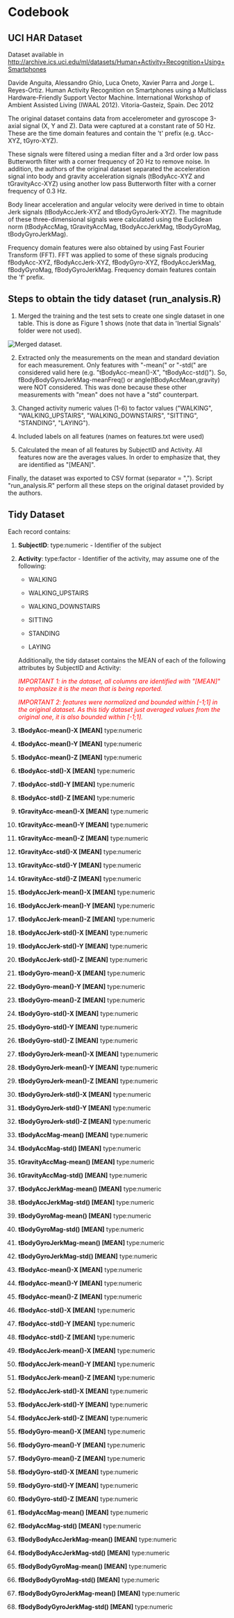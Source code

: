 # Codebook

## UCI HAR Dataset

Dataset available in <a href="http://archive.ics.uci.edu/ml/datasets/Human+Activity+Recognition+Using+Smartphones">http://archive.ics.uci.edu/ml/datasets/Human+Activity+Recognition+Using+Smartphones</a>

Davide Anguita, Alessandro Ghio, Luca Oneto, Xavier Parra and Jorge L. Reyes-Ortiz. Human Activity Recognition on Smartphones using a Multiclass Hardware-Friendly Support Vector Machine. International Workshop of Ambient Assisted Living (IWAAL 2012). Vitoria-Gasteiz, Spain. Dec 2012


The original dataset contains data from accelerometer and gyroscope 3-axial signal (X, Y and Z). Data were captured at a constant rate of 50 Hz. These are the time domain features and contain the 't' prefix (e.g. tAcc-XYZ, tGyro-XYZ).

These signals were filtered using a median filter and a 3rd order low pass Butterworth filter with a corner frequency of 20 Hz to remove noise. In addition, the authors of the original dataset separated the acceleration signal into body and gravity acceleration signals (tBodyAcc-XYZ and tGravityAcc-XYZ) using another low pass Butterworth filter with a corner frequency of 0.3 Hz. 

Body linear acceleration and angular velocity were derived in time to obtain Jerk signals (tBodyAccJerk-XYZ and tBodyGyroJerk-XYZ). The magnitude of these three-dimensional signals were calculated using the Euclidean norm (tBodyAccMag, tGravityAccMag, tBodyAccJerkMag, tBodyGyroMag, tBodyGyroJerkMag).

Frequency domain features were also obtained by using Fast Fourier Transform (FFT). FFT was applied to some of these signals producing fBodyAcc-XYZ, fBodyAccJerk-XYZ, fBodyGyro-XYZ, fBodyAccJerkMag, fBodyGyroMag, fBodyGyroJerkMag. Frequency domain features contain the 'f' prefix.


## Steps to obtain the tidy dataset (run_analysis.R)

1. Merged the training and the test sets to create one single dataset in one table. This is done as Figure 1 shows (note that data in 'Inertial Signals' folder were not used).

![Merged dataset.](Figure.png) 

2. Extracted only the measurements on the mean and standard deviation for each measurement. Only features with "-mean(" or "-std(" are considered valid here (e.g. "tBodyAcc-mean()-X", "tBodyAcc-std()").  So, fBodyBodyGyroJerkMag-meanFreq() or angle(tBodyAccMean,gravity) were NOT considered. This was done because these other measurements with "mean" does not have a "std" counterpart.

3. Changed activity numeric values (1-6) to factor values ("WALKING", "WALKING_UPSTAIRS", "WALKING_DOWNSTAIRS", "SITTING", "STANDING", "LAYING").

4. Included labels on all features (names on features.txt were used)

5. Calculated the mean of all features by SubjectID and Activity. All features now are the averages values. In order to emphasize that, they are identified as "[MEAN]".

Finally, the dataset was exported to CSV format (separator = ","). Script "run_analysis.R" perform all these steps on the original dataset provided by the authors.


## Tidy Dataset

Each record contains:

1. <b>SubjectID</b>: type:numeric - Identifier of the subject

2. <b>Activity</b>: type:factor - Identifier of the activity, may assume one of the following:

	* WALKING

	* WALKING_UPSTAIRS

	* WALKING_DOWNSTAIRS

	* SITTING

	* STANDING

	* LAYING

	Additionally, the tidy dataset contains the MEAN of each of the following attributes by SubjectID and Activity:

	<font color="red">
	<i>IMPORTANT 1: in the dataset, all columns are identified with "[MEAN]" to emphasize it is the mean that is being reported.</i>

	<i>IMPORTANT 2: features were normalized and bounded within [-1;1] in the original dataset. As this tidy dataset just averaged values from the original one, it is also bounded within [-1;1].</i>
	</font>

3. <b>tBodyAcc-mean()-X [MEAN]</b> type:numeric

4. <b>tBodyAcc-mean()-Y [MEAN]</b> type:numeric

5. <b>tBodyAcc-mean()-Z [MEAN]</b> type:numeric

6. <b>tBodyAcc-std()-X [MEAN]</b> type:numeric

7. <b>tBodyAcc-std()-Y [MEAN]</b> type:numeric

8. <b>tBodyAcc-std()-Z [MEAN]</b> type:numeric


9. <b>tGravityAcc-mean()-X [MEAN]</b> type:numeric

10. <b>tGravityAcc-mean()-Y [MEAN]</b> type:numeric

11. <b>tGravityAcc-mean()-Z [MEAN]</b> type:numeric

12. <b>tGravityAcc-std()-X [MEAN]</b> type:numeric

13. <b>tGravityAcc-std()-Y [MEAN]</b> type:numeric

14. <b>tGravityAcc-std()-Z [MEAN]</b> type:numeric



15. <b>tBodyAccJerk-mean()-X [MEAN]</b> type:numeric

16. <b>tBodyAccJerk-mean()-Y [MEAN]</b> type:numeric

17. <b>tBodyAccJerk-mean()-Z [MEAN]</b> type:numeric

18. <b>tBodyAccJerk-std()-X [MEAN]</b> type:numeric

19. <b>tBodyAccJerk-std()-Y [MEAN]</b> type:numeric

20. <b>tBodyAccJerk-std()-Z [MEAN]</b> type:numeric


21. <b>tBodyGyro-mean()-X [MEAN]</b> type:numeric

22. <b>tBodyGyro-mean()-Y [MEAN]</b> type:numeric

23. <b>tBodyGyro-mean()-Z [MEAN]</b> type:numeric

24. <b>tBodyGyro-std()-X [MEAN]</b> type:numeric

25. <b>tBodyGyro-std()-Y [MEAN]</b> type:numeric

26. <b>tBodyGyro-std()-Z [MEAN]</b> type:numeric


27. <b>tBodyGyroJerk-mean()-X [MEAN]</b> type:numeric

28. <b>tBodyGyroJerk-mean()-Y [MEAN]</b> type:numeric

29. <b>tBodyGyroJerk-mean()-Z [MEAN]</b> type:numeric

30. <b>tBodyGyroJerk-std()-X [MEAN]</b> type:numeric

31. <b>tBodyGyroJerk-std()-Y [MEAN]</b> type:numeric

32. <b>tBodyGyroJerk-std()-Z [MEAN]</b> type:numeric


33. <b>tBodyAccMag-mean() [MEAN]</b> type:numeric

34. <b>tBodyAccMag-std() [MEAN]</b> type:numeric


35. <b>tGravityAccMag-mean() [MEAN]</b> type:numeric

36. <b>tGravityAccMag-std() [MEAN]</b> type:numeric


37. <b>tBodyAccJerkMag-mean() [MEAN]</b> type:numeric

38. <b>tBodyAccJerkMag-std() [MEAN]</b> type:numeric


39. <b>tBodyGyroMag-mean() [MEAN]</b> type:numeric

40. <b>tBodyGyroMag-std() [MEAN]</b> type:numeric


41. <b>tBodyGyroJerkMag-mean() [MEAN]</b> type:numeric

42. <b>tBodyGyroJerkMag-std() [MEAN]</b> type:numeric


43. <b>fBodyAcc-mean()-X [MEAN]</b> type:numeric

44. <b>fBodyAcc-mean()-Y [MEAN]</b> type:numeric

45. <b>fBodyAcc-mean()-Z [MEAN]</b> type:numeric

46. <b>fBodyAcc-std()-X [MEAN]</b> type:numeric

47. <b>fBodyAcc-std()-Y [MEAN]</b> type:numeric

48. <b>fBodyAcc-std()-Z [MEAN]</b> type:numeric


49. <b>fBodyAccJerk-mean()-X [MEAN]</b> type:numeric

50. <b>fBodyAccJerk-mean()-Y [MEAN]</b> type:numeric

51. <b>fBodyAccJerk-mean()-Z [MEAN]</b> type:numeric

52. <b>fBodyAccJerk-std()-X [MEAN]</b> type:numeric

53. <b>fBodyAccJerk-std()-Y [MEAN]</b> type:numeric

54. <b>fBodyAccJerk-std()-Z [MEAN]</b> type:numeric


55. <b>fBodyGyro-mean()-X [MEAN]</b> type:numeric

56. <b>fBodyGyro-mean()-Y [MEAN]</b> type:numeric

57. <b>fBodyGyro-mean()-Z [MEAN]</b> type:numeric

58. <b>fBodyGyro-std()-X [MEAN]</b> type:numeric

59. <b>fBodyGyro-std()-Y [MEAN]</b> type:numeric

60. <b>fBodyGyro-std()-Z [MEAN]</b> type:numeric


61. <b>fBodyAccMag-mean() [MEAN]</b> type:numeric

62. <b>fBodyAccMag-std() [MEAN]</b> type:numeric


63. <b>fBodyBodyAccJerkMag-mean() [MEAN]</b> type:numeric

64. <b>fBodyBodyAccJerkMag-std() [MEAN]</b> type:numeric


65. <b>fBodyBodyGyroMag-mean() [MEAN]</b> type:numeric

66. <b>fBodyBodyGyroMag-std() [MEAN]</b> type:numeric


67. <b>fBodyBodyGyroJerkMag-mean() [MEAN]</b> type:numeric

68. <b>fBodyBodyGyroJerkMag-std() [MEAN]</b> type:numeric